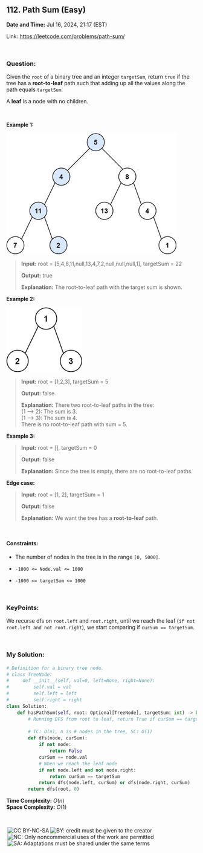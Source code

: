 ## 112. Path Sum (Easy)
**Date and Time:** Jul 16, 2024, 21:17 (EST)

Link: https://leetcode.com/problems/path-sum/

<br>

### Question:
Given the `root` of a binary tree and an integer `targetSum`, return `true` if the tree has a **root-to-leaf** path such that adding up all the values along the path equals `targetSum`.

A **leaf** is a node with no children.

<br>

**Example 1:**

<img src="../images/112_1.jpg" width=450>

> **Input:** root = [5,4,8,11,null,13,4,7,2,null,null,null,1], targetSum = 22
> 
> **Output:** true
>
> **Explanation:** The root-to-leaf path with the target sum is shown.

**Example 2:**

<img src="../images/112_2.jpg" width=200>

> **Input:** root = [1,2,3], targetSum = 5
> 
> **Output:** false
>
> **Explanation:** There two root-to-leaf paths in the tree: <br>
> (1 --> 2): The sum is 3. <br>
> (1 --> 3): The sum is 4. <br>
> There is no root-to-leaf path with sum = 5.

**Example 3:**
> **Input:** root = [], targetSum = 0
> 
> **Output:** false
>
> **Explanation:** Since the tree is empty, there are no root-to-leaf paths.

**Edge case:**
> **Input:** root = [1, 2], targetSum = 1
>
> **Output:** false
>
> **Explanation:** We want the tree has a **root-to-leaf** path.

<br>

#### Constraints:
* The number of nodes in the tree is in the range `[0, 5000]`.

* `-1000 <= Node.val <= 1000`

* `-1000 <= targetSum <= 1000`

<br>

### KeyPoints: 
We recurse dfs on `root.left` and `root.right`, until we reach the leaf (`if not root.left and not root.right`), we start comparing if `curSum == targetSum`.

<br>

### My Solution:
```python
# Definition for a binary tree node.
# class TreeNode:
#     def __init__(self, val=0, left=None, right=None):
#         self.val = val
#         self.left = left
#         self.right = right
class Solution:
    def hasPathSum(self, root: Optional[TreeNode], targetSum: int) -> bool:
        # Running DFS from root to leaf, return True if curSum == targetSum

        # TC: O(n), n is # nodes in the tree, SC: O(1)
        def dfs(node, curSum):
            if not node:
                return False
            curSum += node.val
            # When we reach the leaf node
            if not node.left and not node.right:
                return curSum == targetSum
            return dfs(node.left, curSum) or dfs(node.right, curSum)
        return dfs(root, 0)
```
**Time Complexity:** $O(n)$ <br>
**Space Complexity:** $O(1)$

<br>

<img style="height:22px!important;margin-left:3px;vertical-align:text-bottom;" src="https://mirrors.creativecommons.org/presskit/icons/cc.svg?ref=chooser-v1" alt="CC BY-NC-SA" title="CC BY-NC-SA"><img style="height:22px!important;margin-left:3px;vertical-align:text-bottom;" src="https://mirrors.creativecommons.org/presskit/icons/by.svg?ref=chooser-v1" alt="BY: credit must be given to the creator" title="BY: credit must be given to the creator"><img style="height:22px!important;margin-left:3px;vertical-align:text-bottom;" src="https://mirrors.creativecommons.org/presskit/icons/nc.svg?ref=chooser-v1" alt="NC: Only noncommercial uses of the work are permitted" title="NC: Only noncommercial uses of the work are permitted"><img style="height:22px!important;margin-left:3px;vertical-align:text-bottom;" src="https://mirrors.creativecommons.org/presskit/icons/sa.svg?ref=chooser-v1" alt="SA: Adaptations must be shared under the same terms" title="SA: Adaptations must be shared under the same terms">